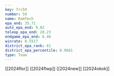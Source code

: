 ```yaml
---
key: frc59
number: 59
name: RamTech
epa_end: 35.71
auto_epa_end: 9.02
teleop_epa_end: 20.23
endgame_epa_end: 6.46
winrate: 0.5517
district_epa_rank: 61
district_epa_percentile: 0.9661
type: Team
---
```

[[2024flor]]
[[2024flwp]]
[[2024new]]
[[2024okok]]
